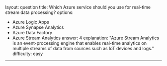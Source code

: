 
layout: question
title: Which Azure service should you use for real-time stream data processing?
options:
- Azure Logic Apps
- Azure Synapse Analytics
- Azure Data Factory
- Azure Stream Analytics
answer: 4
explanation: "Azure Stream Analytics is an event-processing engine that enables real-time analytics on multiple streams of data from sources such as IoT devices and logs."
difficulty: easy
---

